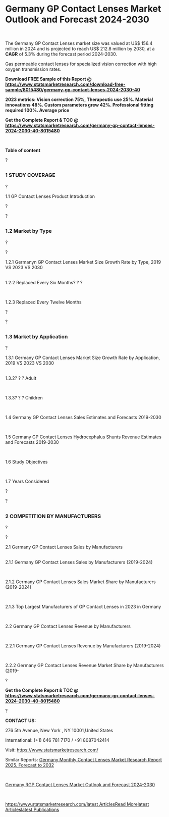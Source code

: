 <h1>Germany GP Contact Lenses Market Outlook and Forecast 2024-2030</h1><br/><p>The Germany GP Contact Lenses market size was valued at US$ 156.4 million in 2024 and is projected to reach US$ 212.8 million by 2030, at a <strong>CAGR</strong> of 5.3% during the forecast period 2024-2030.</p>
 
 
 
 <p>Gas permeable contact lenses for specialized vision correction with high oxygen transmission rates.</p>
 
 
 
 <p><strong>Download FREE Sample of this Report @ <a href="https://www.statsmarketresearch.com/download-free-sample/8015480/germany-gp-contact-lenses-2024-2030-40">https://www.statsmarketresearch.com/download-free-sample/8015480/germany-gp-contact-lenses-2024-2030-40</a></strong></p>
 
 
 
 <p><strong>2023 metrics: Vision correction 75%, Therapeutic use 25%. Material innovations 48%. Custom parameters grew 42%. Professional fitting required 100%. Average price</strong></p>
 
 
 
 <div><b>Get the Complete Report & TOC @ <a href="https://www.statsmarketresearch.com/germany-gp-contact-lenses-2024-2030-40-8015480">https://www.statsmarketresearch.com/germany-gp-contact-lenses-2024-2030-40-8015480</a></b></div>
 
 
 
 <p><br />
 
 <b>Table of content</b></p>
 
 
 
 <p>? </p>
 
 
 
 <h2><span style="font-size:16px"><strong>1 STUDY COVERAGE</strong></span></h2>
 
 
 
 <p>? </p>
 
 
 
 <p>1.1 GP Contact Lenses Product Introduction</p>
 
 
 
 <p>? </p>
 
 
 
 <p>? </p>
 
 
 
 <h2><span style="font-size:16px"><strong>1.2 Market by Type</strong></span></h2>
 
 
 
 <p>? </p>
 
 
 
 <p>? </p>
 
 
 
 <p>1.2.1 Germanyn GP Contact Lenses Market Size Growth Rate by Type, 2019 VS 2023 VS 2030<br />
 
 <br />
 
 1.2.2 Replaced Every Six Months? ? ? <br />
 
 <br />
 
 1.2.3 Replaced Every Twelve Months<br />
 
 ? </p>
 
 
 
 <p>? </p>
 
 
 
 <h2><span style="font-size:16px"><strong>1.3 Market by Application</strong></span></h2>
 
 
 
 <p>? </p>
 
 
 
 <p>1.3.1 Germany GP Contact Lenses Market Size Growth Rate by Application, 2019 VS 2023 VS 2030<br />
 
 <br />
 
 1.3.2? ? ? Adult<br />
 
 <br />
 
 1.3.3? ? ? Children<br />
 
 <br />
 
 1.4 Germany GP Contact Lenses Sales Estimates and Forecasts 2019-2030<br />
 
 <br />
 
 1.5 Germany GP Contact Lenses Hydrocephalus Shunts Revenue Estimates and Forecasts 2019-2030<br />
 
 <br />
 
 1.6 Study Objectives<br />
 
 <br />
 
 1.7 Years Considered</p>
 
 
 
 <p>? </p>
 
 
 
 <p>? </p>
 
 
 
 <h2><span style="font-size:16px"><strong>2 COMPETITION BY MANUFACTURERS</strong></span></h2>
 
 
 
 <p>? </p>
 
 
 
 <p>? </p>
 
 
 
 <p>2.1 Germany GP Contact Lenses Sales by Manufacturers<br />
 
 <br />
 
 2.1.1 Germany GP Contact Lenses Sales by Manufacturers (2019-2024)<br />
 
 <br />
 
 2.1.2 Germany GP Contact Lenses Sales Market Share by Manufacturers (2019-2024)<br />
 
 <br />
 
 2.1.3 Top Largest Manufacturers of GP Contact Lenses in 2023 in Germany<br />
 
 <br />
 
 2.2 Germany GP Contact Lenses Revenue by Manufacturers<br />
 
 <br />
 
 2.2.1 Germany GP Contact Lenses Revenue by Manufacturers (2019-2024)<br />
 
 <br />
 
 2.2.2 Germany GP Contact Lenses Revenue Market Share by Manufacturers (2019-</p>
 
 
 
 <p>? </p>
 
 
 
 <div><b>Get the Complete Report & TOC @ <a href="https://www.statsmarketresearch.com/germany-gp-contact-lenses-2024-2030-40-8015480">https://www.statsmarketresearch.com/germany-gp-contact-lenses-2024-2030-40-8015480</a></b></div>
 
 
 
 <p>? </p>
 
 
 
 <p><b>CONTACT US:</b><br />
 
 276 5th Avenue, New York , NY 10001,United States<br />
 
 International: (+1) 646 781 7170 / +91 8087042414<br />
 
 Visit: <a href="https://www.statsmarketresearch.com/">https://www.statsmarketresearch.com/</a><br />
 
 Similar Reports: <a href="https://www.statsmarketresearch.com/germany-gp-contact-lenses-2024-2030-40-8015480">Germany Monthly Contact Lenses Market Research Report 2025, Forecast to 2032</a><br />
 
 <br />
 
 <a href="https://www.statsmarketresearch.com/germany-gp-contact-lenses-2024-2030-40-8015480">Germany RGP Contact Lenses Market Outlook and Forecast 2024-2030</a><br />
 
 <br />
 
 <a href="https://gyeongbokgung.com">https://www.statsmarketresearch.com/</a><a href="https://hallyeomaritime.com">latest Articles</a><a href="https://jingwansa.com">Read More</a><a href="https://nguoiviet.jp/">latest Articles</a><a href="https://www.intelmarketresearch.com/">latest Publications</a></p>